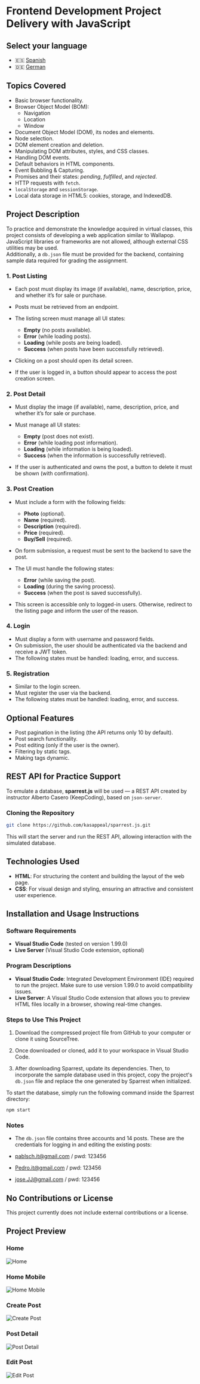 # Frontend Development Project Delivery with JavaScript

## Select your language

- 🇪🇸 [Spanish](README.es.md)
- 🇩🇪 [German](README.de.md)

## Topics Covered

- Basic browser functionality.
- Browser Object Model (BOM):
  - Navigation
  - Location
  - Window
- Document Object Model (DOM), its nodes and elements.
- Node selection.
- DOM element creation and deletion.
- Manipulating DOM attributes, styles, and CSS classes.
- Handling DOM events.
- Default behaviors in HTML components.
- Event Bubbling & Capturing.
- Promises and their states: *pending*, *fulfilled*, and *rejected*.
- HTTP requests with `fetch`.
- `localStorage` and `sessionStorage`.
- Local data storage in HTML5: cookies, storage, and IndexedDB.

## Project Description

To practice and demonstrate the knowledge acquired in virtual classes, this project consists of developing a web application similar to Wallapop. JavaScript libraries or frameworks are not allowed, although external CSS utilities may be used.  
Additionally, a `db.json` file must be provided for the backend, containing sample data required for grading the assignment.

### 1. Post Listing

- Each post must display its image (if available), name, description, price, and whether it’s for sale or purchase.  
- Posts must be retrieved from an endpoint.  
- The listing screen must manage all UI states:

  - **Empty** (no posts available).
  - **Error** (while loading posts).
  - **Loading** (while posts are being loaded).
  - **Success** (when posts have been successfully retrieved).

- Clicking on a post should open its detail screen.  
- If the user is logged in, a button should appear to access the post creation screen.

### 2. Post Detail

- Must display the image (if available), name, description, price, and whether it’s for sale or purchase.  
- Must manage all UI states:

  - **Empty** (post does not exist).
  - **Error** (while loading post information).
  - **Loading** (while information is being loaded).
  - **Success** (when the information is successfully retrieved).

- If the user is authenticated and owns the post, a button to delete it must be shown (with confirmation).

### 3. Post Creation

- Must include a form with the following fields:
  - **Photo** (optional).
  - **Name** (required).
  - **Description** (required).
  - **Price** (required).
  - **Buy/Sell** (required).

- On form submission, a request must be sent to the backend to save the post.  
- The UI must handle the following states:

  - **Error** (while saving the post).
  - **Loading** (during the saving process).
  - **Success** (when the post is saved successfully).

- This screen is accessible only to logged-in users. Otherwise, redirect to the listing page and inform the user of the reason.

### 4. Login

- Must display a form with username and password fields.  
- On submission, the user should be authenticated via the backend and receive a JWT token.  
- The following states must be handled: loading, error, and success.

### 5. Registration

- Similar to the login screen.  
- Must register the user via the backend.  
- The following states must be handled: loading, error, and success.

## Optional Features

- Post pagination in the listing (the API returns only 10 by default).
- Post search functionality.
- Post editing (only if the user is the owner).
- Filtering by static tags.
- Making tags dynamic.

## REST API for Practice Support

To emulate a database, **sparrest.js** will be used — a REST API created by instructor Alberto Casero (KeepCoding), based on `json-server`.

### Cloning the Repository

```bash
git clone https://github.com/kasappeal/sparrest.js.git
```

This will start the server and run the REST API, allowing interaction with the simulated database.

## Technologies Used

- **HTML**: For structuring the content and building the layout of the web page.
- **CSS**: For visual design and styling, ensuring an attractive and consistent user experience.

## Installation and Usage Instructions

### Software Requirements

- **Visual Studio Code** (tested on version 1.99.0)
- **Live Server** (Visual Studio Code extension, optional)

### Program Descriptions

- **Visual Studio Code**: Integrated Development Environment (IDE) required to run the project. Make sure to use version 1.99.0 to avoid compatibility issues.
- **Live Server**: A Visual Studio Code extension that allows you to preview HTML files locally in a browser, showing real-time changes.

### Steps to Use This Project

1. Download the compressed project file from GitHub to your computer or clone it using SourceTree.

2. Once downloaded or cloned, add it to your workspace in Visual Studio Code.

3. After downloading Sparrest, update its dependencies. Then, to incorporate the sample database used in this project, copy the project's `db.json` file and replace the one generated by Sparrest when initialized.

To start the database, simply run the following command inside the Sparrest directory:

```bash
npm start
```

### Notes

- The `db.json` file contains three accounts and 14 posts. These are the credentials for logging in and editing the existing posts:

- [pablsch.it@gmail.com](mailto:pablsch.it@gmail.com) / pwd: 123456  
- [Pedro.it@gmail.com](mailto:Pedro.it@gmail.com) / pwd: 123456  
- [jose.JJ@gmail.com](mailto:jose.JJ@gmail.com) / pwd: 123456

## No Contributions or License

This project currently does not include external contributions or a license.

## Project Preview

### Home

![Home](../etc/preview_images/home.png)

### Home Mobile

![Home Mobile](../etc/preview_images/home_mobile.png.png)

### Create Post

![Create Post](../etc/preview_images/create_post.png)

### Post Detail

![Post Detail](../etc/preview_images/post_detail.png)

### Edit Post

![Edit Post](../etc/preview_images/post_edit.png)